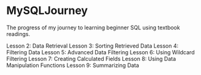 # MySQLJourney
The progress of my journey to learning beginner SQL using textbook readings.

Lesson 2: Data Retrieval
Lesson 3: Sorting Retrieved Data
Lesson 4: Filtering Data
Lesson 5: Advanced Data Filtering
Lesson 6: Using Wildcard Filtering
Lesson 7: Creating Calculated Fields
Lesson 8: Using Data Manipulation Functions
Lesson 9: Summarizing Data